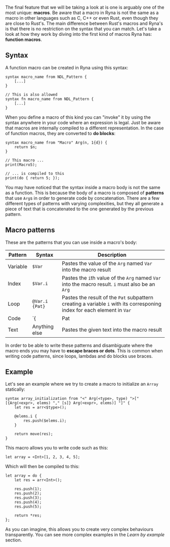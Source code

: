 The final feature that we will be taking a look at is one is arguably one of the most unique: **macros**.
Be aware that a macro in Ryna is not the same as a macro in other languages such as C, C++ or even Rust, even though they are 
close to Rust's. The main difference between Rust's macros and Ryna's is that there is no restriction on the syntax that you can match.
Let's take a look at how they work by diving into the first kind of macros Ryna has: **function macros**.

## Syntax

A function macro can be created in Ryna using this syntax:

```
syntax macro_name from NDL_Pattern {
    [...]
}

// This is also allowed
syntax fn macro_name from NDL_Pattern {
    [...]
}
```

When you define a macro of this kind you can "invoke" it by using the syntax anywhere in your code where an expression is legal. Just be aware that 
macros are internally compiled to a different representation. In the case of function macros, they are converted to **do blocks**:

```
syntax macro_name from "Macro" Arg(n, 1{d}) {
    return $n;
}

// This macro ...
print(Macro5);

// ... is compiled to this
print(do { return 5; });
```

You may have noticed that the syntax inside a macro body is not the same as a function. This is because the body of a macro is composed of
**patterns** that use `Arg`s in order to generate code by concatenation. There are a few different types of patterns with varying complexities,
but they all generate a piece of text that is concatenated to the one generated by the previous pattern.

## Macro patterns

These are the patterns that you can use inside a macro's body:

| Pattern  | Syntax               | Description                                                          |
| -------- | -------------------- | -------------------------------------------------------------------- |
| Variable | `$Var`               | Pastes the value of the `Arg` named `Var` into the macro result      |
| Index    | `$Var.i`             | Pastes the `i`th value of the `Arg` named `Var` into the macro result. `i` must also be an `Arg` |
| Loop     | `@Var.i {Pat}`       | Pastes the result of the `Pat` subpattern creating a variable `i` with its corresponing index for each element in `Var` |
| Code     | `{| Pat |}`          | Gets the result of the `Pat` subpattern and executes the resulting code. Pastes anything that is passed to `emit` (more information in its own section) |
| Text     | Anything else        | Pastes the given text into the macro result                                  |

In order to be able to write these patterns and disambiguate where the macro ends you may have to **escape braces or dots**.
This is common when writing code patterns, since loops, lambdas and do blocks use braces.

## Example

Let's see an example where we try to create a macro to initialize an `Array` statically:

```
syntax array_initialization from "<" Arg(<type>, type) ">[" [{Arg(<expr>, elems) "," [s]} Arg(<expr>, elems)] "]" {
    let res = arr<$type>();

    @elems.i {
        res.push($elems.i);
    }
    
    return move(res);
}
```

This macro allows you to write code such as this:

```
let array = <Int>[1, 2, 3, 4, 5];
```

Which will then be compiled to this:

```
let array = do {
    let res = arr<Int>();

    res.push(1);
    res.push(2);
    res.push(3);
    res.push(4);
    res.push(5);

    return *res;
};
```

As you can imagine, this allows you to create very complex behaviours transparently. You can see more 
complex examples in the *Learn by example* section.